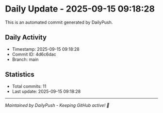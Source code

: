 # Daily Update - 2025-09-15 09:18:28

This is an automated commit generated by DailyPush.

## Daily Activity
- Timestamp: 2025-09-15 09:18:28
- Commit ID: 4d6c6dac
- Branch: main

## Statistics
- Total commits: 11
- Last update: 2025-09-15 09:18:28

---
*Maintained by DailyPush - Keeping GitHub active! 🚀*
